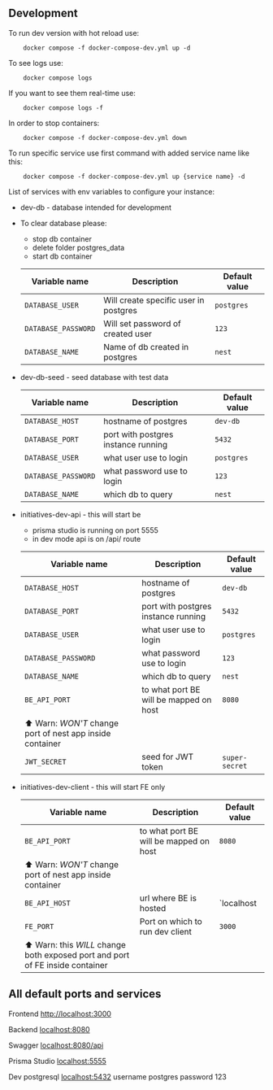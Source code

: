 ## Development
To run dev version with hot reload use:
```shell
    docker compose -f docker-compose-dev.yml up -d
```
To see logs use:
```shell
    docker compose logs
```
If you want to see them real-time use:
```shell
    docker compose logs -f
```

In order to stop containers:
```shell
    docker compose -f docker-compose-dev.yml down
```

To run specific service use first command with added service name like this:
```shell
    docker compose -f docker-compose-dev.yml up {service name} -d
```
List of services with env variables to configure your instance:
- dev-db - database intended for development
- To clear database please:
  - stop db container
  - delete folder postgres_data 
  - start db container
  
  | Variable name       |              Description               | Default value |
  |---------------------|----------------------------------------|---------------|
  | `DATABASE_USER`     | Will create specific user in postgres  | `postgres`    |
  | `DATABASE_PASSWORD` | Will set password of created user      | `123`         |
  | `DATABASE_NAME`     | Name of db created in postgres         | `nest`        |

- dev-db-seed - seed database with test data
  
  | Variable name       |              Description               | Default value |
  |---------------------|----------------------------------------|---------------|
  | `DATABASE_HOST`     | hostname of postgres                   | `dev-db`      |
  | `DATABASE_PORT`     | port with postgres instance running    | `5432`        |               
  | `DATABASE_USER`     | what user use to login                 | `postgres`    |              
  | `DATABASE_PASSWORD` | what password use to login             | `123`         |             
  | `DATABASE_NAME`     | which db to query                      | `nest`        |  
- initiatives-dev-api - this will start be 
  - prisma studio is running on port 5555
  - in dev mode api is on /api/ route
  
  | Variable name       |              Description               | Default value |
  |---------------------|----------------------------------------|---------------|
  | `DATABASE_HOST`     | hostname of postgres                   | `dev-db`      |
  | `DATABASE_PORT`     | port with postgres instance running    | `5432`        |             
  | `DATABASE_USER`     | what user use to login                 | `postgres`    |      
  | `DATABASE_PASSWORD` | what password use to login             | `123`         |     
  | `DATABASE_NAME`     | which db to query                      | `nest`        |   
  | `BE_API_PORT`       | to what port BE will be mapped on host | `8080`        |    
  |       ⬆ Warn: *WON'T* change port of nest app inside container              |
  | `JWT_SECRET`        | seed for JWT token                     | `super-secret`|

- initiatives-dev-client - this will start FE only

  | Variable name       |              Description               | Default value |
  |---------------------|----------------------------------------|---------------|
  | `BE_API_PORT`       | to what port BE will be mapped on host | `8080`        |   
  |       ⬆ Warn: *WON'T* change port of nest app inside container              |
  | `BE_API_HOST`       | url where BE is hosted                 | `localhost    |
  | `FE_PORT`           | Port on which to run dev client        | `3000`        |   
  | ⬆ Warn: this *WILL* change both exposed port and port of FE inside container|

## All default ports and services

Frontend [http://localhost:3000](localhost:3000)

Backend  [localhost:8080](localhost:8080)

Swagger  [localhost:8080/api](localhost:8080/api)

Prisma Studio  [localhost:5555](localhost:5555)

Dev postgresql [localhost:5432](localhost:5432) username postgres password 123
